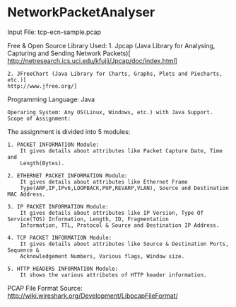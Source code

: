 NetworkPacketAnalyser
=====================

Input File: tcp-ecn-sample.pcap

Free & Open Source Library Used:
	1. Jpcap (Java Library for Analysing, Capturing and Sending Network Packets)[
	http://netresearch.ics.uci.edu/kfujii/Jpcap/doc/index.html]

	2. JFreeChart (Java Library for Charts, Graphs, Plots and Piecharts, etc.)[
	http://www.jfree.org/]

Programming Language: Java
	
	Operaring System: Any OS(Linux, Windows, etc.) with Java Support.
	Scope of Assignment:

The assignment is divided into 5 modules:

	1. PACKET INFORMATION Module:
		It gives details about attributes like Packet Capture Date, Time and
		Length(Bytes).

	2. ETHERNET PACKET INFORMATION Module:
		It gives details about attributes like Ethernet Frame
		Type(ARP,IP,IPv6,LOOPBACK,PUP,REVARP,VLAN), Source and Destination MAC Address.

	3. IP PACKET INFORMATION Module:
		It gives details about attributes like IP Version, Type Of Service(TOS) Information, Length, ID, Fragmentation
		Information, TTL, Protocol & Source and Destination IP Address.

	4. TCP PACKET INFORMATION Module:
		It gives details about attributes like Source & Destination Ports, Sequence &
		Acknowledgement Numbers, Various flags, Window size.

	5. HTTP HEADERS INFORMATION Module:
		It shows the various attributes of HTTP header information.

							
PCAP File Format
Source: http://wiki.wireshark.org/Development/LibpcapFileFormat/




